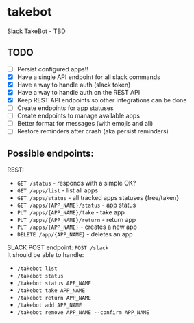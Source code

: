 # takebot
Slack TakeBot - TBD


## TODO

- [ ] Persist configured apps!!
- [x] Have a single API endpoint for all slack commands
- [x] Have a way to handle auth (slack token)
- [x] Have a way to handle auth on the REST API
- [x] Keep REST API endpoints so other integrations can be done
- [ ] Create endpoints for app statuses
- [ ] Create endpoints to manage available apps
- [ ] Better format for messages (with emojis and all)
- [ ] Restore reminders after crash (aka persist reminders)

## Possible endpoints:

REST:

- `GET /status` - responds with a simple OK?
- `GET /apps/list` - list all apps
- `GET /apps/status` - all tracked apps statuses {free/taken}
- `GET /apps/{APP_NAME}/status` - app status
- `PUT /apps/{APP_NAME}/take` - take app
- `PUT /apps/{APP_NAME}/return` - return app
- `PUT /apps/{APP_NAME}` - creates a new app
- `DELETE /app/{APP_NAME}` - deletes an app

SLACK POST endpoint: `POST /slack`  
It should be able to handle:

- `/takebot list`
- `/takebot status`
- `/takebot status APP_NAME`
- `/takebot take APP_NAME`
- `/takebot return APP_NAME`
- `/takebot add APP_NAME`
- `/takebot remove APP_NAME --confirm APP_NAME`
